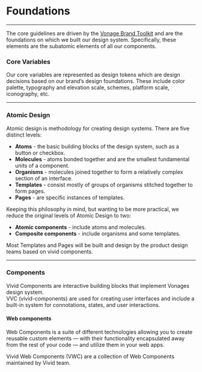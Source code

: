 ﻿
# Foundations

<hr>

The core guidelines are driven by the [Vonage Brand Toolkit](https://drive.google.com/file/d/1zPE5qIJys_KyjpWNAfsW9tmHc3iXEOMl/view) and are the foundations on which we built our design system. Specifically, these elements are the subatomic elements of all our components.

### Core Variables
Our core variables are represented as design tokens which are design decisions based on our brand’s design foundations. These include color palette, typography and elevation scale, schemes, platform scale, iconography, etc.

<hr>

### Atomic Design
Atomic design is methodology for creating design systems. There are five distinct levels:
 - **Atoms** - the basic building blocks of the design system, such as a button or checkbox.
 - **Molecules** - atoms bonded together and are the smallest fundamental units of a component.
 - **Organisms** - molecules joined together to form a relatively complex section of an interface.
 - **Templates** - consist mostly of groups of organisms stitched together to form pages.
 - **Pages** - are specific instances of templates.

Keeping this philosophy in mind, but wanting to be more practical, we reduce the original levels of Atomic Design to two:

 - **Atomic components** - include atoms and molecules.
 - **Composite components** - include organisms and some templates.

Most Templates and Pages will be built and design by the product design teams based on vivid components.
 <hr>
 
### Components
Vivid Components are interactive building blocks that implement Vonages design system.  
VVC (vivid-components) are used for creating user interfaces and include a built-in system for connotations, states, and user interactions.

#### Web components
Web Components is a suite of different technologies allowing you to create reusable custom elements — with their functionality encapsulated away from the rest of your code — and utilize them in your web apps.  
  
Vivid Web Components (VWC) are a collection of Web Components maintained by Vivid team.